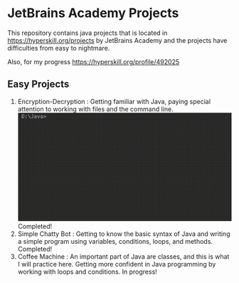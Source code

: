 # JetBrains Academy Projects
This repository contains java projects that is located in https://hyperskill.org/projects by JetBrains Academy and the projects have difficulties from easy to nightmare.

Also, for my progress https://hyperskill.org/profile/492025


Easy Projects
--------------
1. Encryption-Decryption : Getting familiar with Java, paying special attention to working with files and the command line. 
![](Encryption-Decryption/task/test/demonstration.gif)
Completed!
2. Simple Chatty Bot : Getting to know the basic syntax of Java and writing a simple program using variables, conditions, loops, and methods. Completed!
3. Coffee Machine : An important part of Java are classes, and this is what I will practice here. Getting more confident in Java programming by working with loops and conditions. In progress!
